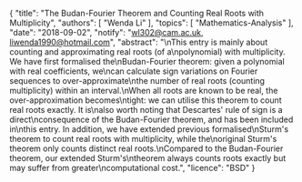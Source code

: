 {
    "title": "The Budan-Fourier Theorem and Counting Real Roots with Multiplicity",
    "authors": [
        "Wenda Li"
    ],
    "topics": [
        "Mathematics-Analysis"
    ],
    "date": "2018-09-02",
    "notify": "wl302@cam.ac.uk, liwenda1990@hotmail.com",
    "abstract": "\nThis entry is mainly about counting and approximating real roots (of a\npolynomial) with multiplicity. We have first formalised the\nBudan-Fourier theorem: given a polynomial with real coefficients, we\ncan calculate sign variations on Fourier sequences to over-approximate\nthe number of real roots (counting multiplicity) within an interval.\nWhen all roots are known to be real, the over-approximation becomes\ntight: we can utilise this theorem to count real roots exactly. It is\nalso worth noting that Descartes' rule of sign is a direct\nconsequence of the Budan-Fourier theorem, and has been included in\nthis entry. In addition, we have extended previous formalised\nSturm's theorem to count real roots with multiplicity, while the\noriginal Sturm's theorem only counts distinct real roots.\nCompared to the Budan-Fourier theorem, our extended Sturm's\ntheorem always counts roots exactly but may suffer from greater\ncomputational cost.",
    "licence": "BSD"
}